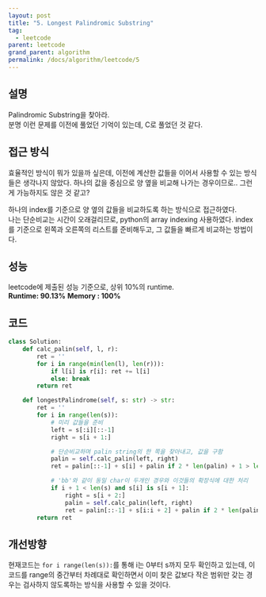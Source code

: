 ```yaml
---
layout: post
title: "5. Longest Palindromic Substring"
tag:
  - leetcode
parent: leetcode
grand_parent: algorithm
permalink: /docs/algorithm/leetcode/5
---
```


## 설명
Palindromic Substring을 찾아라.  
분명 이런 문제를 이전에 풀었던 기억이 있는데, C로 풀었던 것 같다.  

## 접근 방식
효율적인 방식이 뭐가 있을까 싶은데, 이전에 계산한 값들을 이어서 사용할 수 있는 방식들은 생각나지 않았다. 하나의 값을 중심으로 양 옆을 비교해 나가는 경우이므로.. 그런게 가능하지도 않은 것 같고?  

하나의 index를 기준으로 양 옆의 값들을 비교하도록 하는 방식으로 접근하였다.  
나는 단순비교는 시간이 오래걸리므로, python의 array indexing 사용하였다. index를 기준으로 왼쪽과 오른쪽의 리스트를 준비해두고, 그 값들을 빠르게 비교하는 방법이다.

## 성능
leetcode에 제출된 성능 기준으로, 상위 10%의 runtime.  
**Runtime: 90.13%**
**Memory : 100%**

## 코드
```py
class Solution:
    def calc_palin(self, l, r):
        ret = ''
        for i in range(min(len(l), len(r))):
            if l[i] is r[i]: ret += l[i]
            else: break
        return ret

    def longestPalindrome(self, s: str) -> str:
        ret = ''
        for i in range(len(s)):
            # 미리 값들을 준비
            left = s[:i][::-1]
            right = s[i + 1:]

            # 단순비교하며 palin string의 한 쪽을 찾아내고, 값을 구함
            palin = self.calc_palin(left, right)
            ret = palin[::-1] + s[i] + palin if 2 * len(palin) + 1 > len(ret) else ret

            # 'bb'와 같이 동일 char이 두개인 경우와 이것들의 확장식에 대한 처리
            if i + 1 < len(s) and s[i] is s[i + 1]:
                right = s[i + 2:]
                palin = self.calc_palin(left, right)
                ret = palin[::-1] + s[i:i + 2] + palin if 2 * len(palin) + 2 > len(ret) else ret
        return ret
```

## 개선방향
현재코드는 `for i range(len(s)):`를 통해 i는 0부터 s까지 모두 확인하고 있는데, 이 코드를 range의 중간부터 차례대로 확인하면서 이미 찾은 값보다 작은 범위만 갖는 경우는 검사하지 않도록하는 방식을 사용할 수 있을 것이다.  